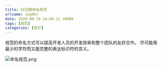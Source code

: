 ```yaml
---
title: UI切图命名规范
urlname: iuq4hr
date: 2020-09-19 14:04:11 +0800
tags: [规范]
categories: [其它]
---
```


规范的命名方式可以提高开发人员的开发效率和整个团队的友好合作。
尽可能用最少的字符而又能完整的表达标识符的含义。

<!-- more -->

![命名规范.png](https://cdn.nlark.com/yuque/0/2020/png/1028501/1597985736844-3228e907-1cc4-419d-b386-63da1f19a188.png#align=left&display=inline&height=4418&margin=%5Bobject%20Object%5D&name=%E5%91%BD%E5%90%8D%E8%A7%84%E8%8C%83.png&originHeight=13192&originWidth=1714&size=1501189&status=done&style=none&width=574)
